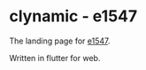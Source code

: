 # clynamic - e1547

The landing page for [e1547](https://github.com/clragon/e1547).

Written in flutter for web.
